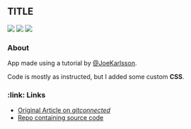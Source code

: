 <h2>TITLE</h2>

![](https://img.shields.io/github/last-commit/arthurfincham/react_spotify_player)
![](https://img.shields.io/github/languages/count/arthurfincham/react_spotify_player)
![](https://img.shields.io/github/languages/code-size/arthurfincham/react_spotify_player)

<h3>About</h3>

App made using a tutorial by [@JoeKarlsson](https://github.com/JoeKarlsson).

Code is mostly as instructed, but I added some custom **CSS**.

<h3>:link: Links</h3>

<ul>
  <li><a href="https://levelup.gitconnected.com/how-to-build-a-spotify-player-with-react-in-15-minutes-7e01991bc4b6">Original Article on <i>gitconnected</i></a></li>
  <li><a href="https://github.com/JoeKarlsson/react-spotify-player">Repo containing source code</a></li>
</ul>